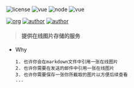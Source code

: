 ![license](https://img.shields.io/badge/license-GNU-100000.svg)
![vue](https://img.shields.io/badge/>-vue-lightred.svg)
![node](https://img.shields.io/badge/>-nodejs-green.svg)
![vue](https://img.shields.io/badge/>-koa2-blue.svg)


[![org](https://img.shields.io/badge/org-@LazyKoala-yellow.svg)](https://github.com/lazy-koala/)
[![author](https://img.shields.io/badge/author-@thankjava-blue.svg)](https://github.com/thankjava/)
[![author](https://img.shields.io/badge/author-@qazyuan-blue.svg)](https://github.com/qazyuan/)

> #### 提供在线图片存储的服务

- Why

    ```
    1. 也许你会在markdown文件中引用一张在线图片
    2. 也许你需要在发送的邮件中引用一张在线图片
    3. 也许你需要保存一张你所截取的图片以方便后续查看
    ...
    ```
